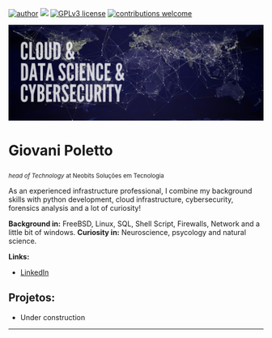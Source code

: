 [![author](https://img.shields.io/badge/author-giovanipoletto-blue)](https://www.linkedin.com/in/giovanipoletto) [![](https://img.shields.io/badge/python-3.7+-blue.svg)](https://www.python.org/downloads/release/python-365/) [![GPLv3 license](https://img.shields.io/badge/License-GPLv3-blue.svg)](http://perso.crans.org/besson/LICENSE.html) [![contributions welcome](https://img.shields.io/badge/contributions-welcome-brightgreen.svg?style=flat)](https://github.com/giovanivpoletto/Data_Science_With_Python/issues)

<p align="center">
  <img src="bannertech.png" >
</p>

# Giovani Poletto
<sub>*head of Technology* at Neobits Soluções em Tecnologia</sub>

As an experienced infrastructure professional, I combine my background skills with python development, cloud infrastructure, cybersecurity, forensics analysis and a lot of curiosity!

**Background in:** FreeBSD, Linux, SQL, Shell Script, Firewalls, Network and a little bit of windows.
**Curiosity in:** Neuroscience, psycology and natural science.

**Links:**
* [LinkedIn](https://www.linkedin.com/in/giovanipoletto)



## Projetos:
* Under construction

---
